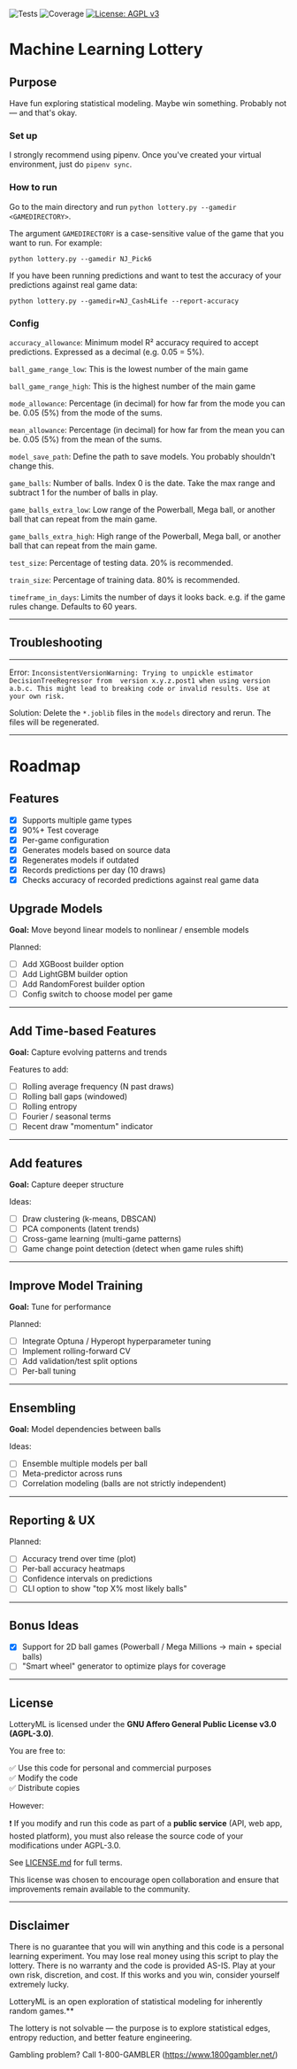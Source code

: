 ![Tests](https://img.shields.io/badge/tests-passing-brightgreen)
![Coverage](https://img.shields.io/badge/coverage-95%25-brightgreen)
[![License: AGPL v3](https://img.shields.io/badge/License-AGPL%20v3-blue.svg)](https://www.gnu.org/licenses/agpl-3.0)

# Machine Learning Lottery

## Purpose
Have fun exploring statistical modeling. Maybe win something. Probably not — and that's okay.

### Set up
I strongly recommend using pipenv. Once you've created your virtual environment, just do `pipenv sync`.

### How to run
Go to the main directory and run `python lottery.py --gamedir <GAMEDIRECTORY>`. 

The argument `GAMEDIRECTORY` is a case-sensitive value of the game that you want to run. For example:

```shell
python lottery.py --gamedir NJ_Pick6
```

If you have been running predictions and want to test the accuracy of your predictions against real game data:
```shell
python lottery.py --gamedir=NJ_Cash4Life --report-accuracy
```

### Config
`accuracy_allowance`: Minimum model R² accuracy required to accept predictions. Expressed as a decimal (e.g. 0.05 = 5%).

`ball_game_range_low`: This is the lowest number of the main game

`ball_game_range_high`: This is the highest number of the main game

`mode_allowance`: Percentage (in decimal) for how far from the mode you can be. 0.05 (5%) from the mode of the sums.

`mean_allowance`: Percentage (in decimal) for how far from the mean you can be. 0.05 (5%) from the mean of the sums.

`model_save_path`: Define the path to save models. You probably shouldn't change this.

`game_balls`: Number of balls. Index 0 is the date. Take the max range and subtract 1 for the number of balls in play.

`game_balls_extra_low`: Low range of the Powerball, Mega ball, or another ball that can repeat from the main game. 

`game_balls_extra_high`: High range of the Powerball, Mega ball, or another ball that can repeat from the main game. 

`test_size`: Percentage of testing data. 20% is recommended.

`train_size`: Percentage of training data. 80% is recommended.

`timeframe_in_days`: Limits the number of days it looks back. e.g. if the game rules change. Defaults to 60 years.

---

## Troubleshooting

---
Error: `InconsistentVersionWarning: Trying to unpickle estimator DecisionTreeRegressor from 
version x.y.z.post1 when using version a.b.c. This might lead to breaking code or invalid results. Use at your own risk.`

Solution: Delete the `*.joblib` files in the `models` directory and rerun. The files will be regenerated.

---


# Roadmap

## Features
- [x] Supports multiple game types
- [x] 90%+ Test coverage
- [x] Per-game configuration
- [x] Generates models based on source data
- [x] Regenerates models if outdated
- [x] Records predictions per day (10 draws)
- [x] Checks accuracy of recorded predictions against real game data

## Upgrade Models

**Goal:** Move beyond linear models to nonlinear / ensemble models

Planned:

- [ ] Add XGBoost builder option
- [ ] Add LightGBM builder option
- [ ] Add RandomForest builder option
- [ ] Config switch to choose model per game

---

## Add Time-based Features

**Goal:** Capture evolving patterns and trends

Features to add:

- [ ] Rolling average frequency (N past draws)
- [ ] Rolling ball gaps (windowed)
- [ ] Rolling entropy
- [ ] Fourier / seasonal terms
- [ ] Recent draw "momentum" indicator

---

## Add features

**Goal:** Capture deeper structure

Ideas:

- [ ] Draw clustering (k-means, DBSCAN)
- [ ] PCA components (latent trends)
- [ ] Cross-game learning (multi-game patterns)
- [ ] Game change point detection (detect when game rules shift)

---

## Improve Model Training

**Goal:** Tune for performance

Planned:

- [ ] Integrate Optuna / Hyperopt hyperparameter tuning
- [ ] Implement rolling-forward CV
- [ ] Add validation/test split options
- [ ] Per-ball tuning

---

## Ensembling

**Goal:** Model dependencies between balls

Ideas:

- [ ] Ensemble multiple models per ball
- [ ] Meta-predictor across runs
- [ ] Correlation modeling (balls are not strictly independent)

---

## Reporting & UX

Planned:

- [ ] Accuracy trend over time (plot)
- [ ] Per-ball accuracy heatmaps
- [ ] Confidence intervals on predictions
- [ ] CLI option to show "top X% most likely balls"

---

## Bonus Ideas

- [X] Support for 2D ball games (Powerball / Mega Millions → main + special balls)
- [ ] "Smart wheel" generator to optimize plays for coverage

---

## License

LotteryML is licensed under the **GNU Affero General Public License v3.0 (AGPL-3.0)**.

You are free to:

✅ Use this code for personal and commercial purposes  
✅ Modify the code  
✅ Distribute copies  

However:

❗ If you modify and run this code as part of a **public service** (API, web app, hosted platform), you must also release the source code of your modifications under AGPL-3.0.

See [LICENSE.md](LICENSE) for full terms.

This license was chosen to encourage open collaboration and ensure that improvements remain available to the community.

---
## Disclaimer
There is no guarantee that you will win anything and this code is a personal learning experiment. You may lose real 
money using this script to play the lottery. There is no warranty and the code is provided AS-IS. Play at your own risk,
discretion, and cost. If this works and you win, consider yourself extremely lucky.

LotteryML is an open exploration of statistical modeling for inherently random games.**

The lottery is not solvable — the purpose is to explore statistical edges, entropy reduction, and better feature engineering.

Gambling problem? Call 1-800-GAMBLER (https://www.1800gambler.net/)
